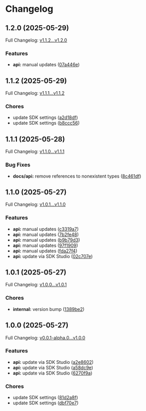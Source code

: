 # Changelog

## 1.2.0 (2025-05-29)

Full Changelog: [v1.1.2...v1.2.0](https://github.com/premAI-io/prem-py-sdk/compare/v1.1.2...v1.2.0)

### Features

* **api:** manual updates ([07a446e](https://github.com/premAI-io/prem-py-sdk/commit/07a446ed0a0f51654d920764f0f079fdbf65a429))

## 1.1.2 (2025-05-29)

Full Changelog: [v1.1.1...v1.1.2](https://github.com/premAI-io/prem-py-sdk/compare/v1.1.1...v1.1.2)

### Chores

* update SDK settings ([a2d18df](https://github.com/premAI-io/prem-py-sdk/commit/a2d18df81ce9f5cea75350689fb82a5360dc8e6a))
* update SDK settings ([b8ccc56](https://github.com/premAI-io/prem-py-sdk/commit/b8ccc56374bb228d16ac2832d841bdb39ff3e85e))

## 1.1.1 (2025-05-28)

Full Changelog: [v1.1.0...v1.1.1](https://github.com/premAI-io/prem-py-sdk/compare/v1.1.0...v1.1.1)

### Bug Fixes

* **docs/api:** remove references to nonexistent types ([8c461df](https://github.com/premAI-io/prem-py-sdk/commit/8c461df478043bbbca782cf8b1074d303af1f236))

## 1.1.0 (2025-05-27)

Full Changelog: [v1.0.1...v1.1.0](https://github.com/premAI-io/prem-py-sdk/compare/v1.0.1...v1.1.0)

### Features

* **api:** manual updates ([c3319a7](https://github.com/premAI-io/prem-py-sdk/commit/c3319a768e0b2b8fd217829926bbb4fd8167b9aa))
* **api:** manual updates ([7b2fe48](https://github.com/premAI-io/prem-py-sdk/commit/7b2fe48b60338a5ba7fa5ef22148de4a2736821b))
* **api:** manual updates ([b9b79d3](https://github.com/premAI-io/prem-py-sdk/commit/b9b79d3d4cebc18fd606e58799ff38580256d6a7))
* **api:** manual updates ([97f1909](https://github.com/premAI-io/prem-py-sdk/commit/97f1909dfc99841839b3a5c0e20b8c5fce79b718))
* **api:** manual updates ([fda27f4](https://github.com/premAI-io/prem-py-sdk/commit/fda27f43b7f0fce206e9953737c2aa74002293dd))
* **api:** update via SDK Studio ([02c707e](https://github.com/premAI-io/prem-py-sdk/commit/02c707e66d954c3f01d494feead42ad1c1d763a7))

## 1.0.1 (2025-05-27)

Full Changelog: [v1.0.0...v1.0.1](https://github.com/premAI-io/prem-py-sdk/compare/v1.0.0...v1.0.1)

### Chores

* **internal:** version bump ([1389be2](https://github.com/premAI-io/prem-py-sdk/commit/1389be29f10ac2989646b8fcb4271ac6553f7b6c))

## 1.0.0 (2025-05-27)

Full Changelog: [v0.0.1-alpha.0...v1.0.0](https://github.com/premAI-io/prem-py-sdk/compare/v0.0.1-alpha.0...v1.0.0)

### Features

* **api:** update via SDK Studio ([a2e8602](https://github.com/premAI-io/prem-py-sdk/commit/a2e86023709e4ba732e40b8f58ecc3c79298692a))
* **api:** update via SDK Studio ([a58dc9e](https://github.com/premAI-io/prem-py-sdk/commit/a58dc9ed4411558e0eb307462993caf52b38efe8))
* **api:** update via SDK Studio ([6270f9a](https://github.com/premAI-io/prem-py-sdk/commit/6270f9a56db3436b3afb6b31efbec5a3a68b5819))


### Chores

* update SDK settings ([81d2a8f](https://github.com/premAI-io/prem-py-sdk/commit/81d2a8f510c5f77640ba9ea7a8340657e06a4e32))
* update SDK settings ([dbf70e7](https://github.com/premAI-io/prem-py-sdk/commit/dbf70e7774e0567b3a9e3bcf889d4b540237fab8))

